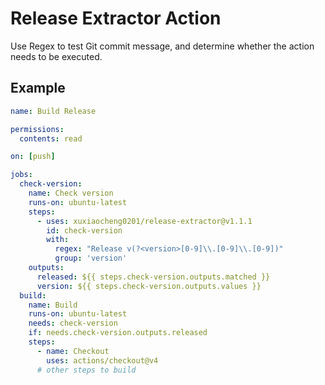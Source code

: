 # Release Extractor Action

Use Regex to test Git commit message,
and determine whether the action needs to be executed.

## Example

```yml
name: Build Release

permissions:
  contents: read

on: [push]

jobs:
  check-version:
    name: Check version
    runs-on: ubuntu-latest
    steps:
      - uses: xuxiaocheng0201/release-extractor@v1.1.1
        id: check-version
        with:
          regex: "Release v(?<version>[0-9]\\.[0-9]\\.[0-9])"
          group: 'version'
    outputs:
      released: ${{ steps.check-version.outputs.matched }}
      version: ${{ steps.check-version.outputs.values }}
  build:
    name: Build
    runs-on: ubuntu-latest
    needs: check-version
    if: needs.check-version.outputs.released
    steps:
      - name: Checkout
        uses: actions/checkout@v4
      # other steps to build
```
